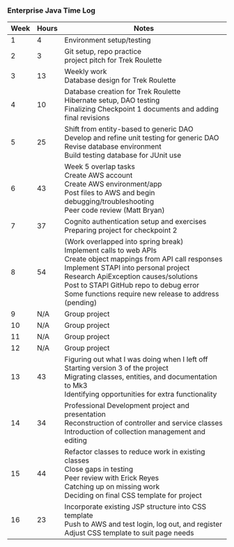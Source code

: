 ### Enterprise Java Time Log

| Week | Hours | Notes                                                                                                                                                                                                                                                                                                                |
|------|-------|----------------------------------------------------------------------------------------------------------------------------------------------------------------------------------------------------------------------------------------------------------------------------------------------------------------------|
| 1    | 4     | Environment setup/testing                                                                                                                                                                                                                                                                                            |
| 2    | 3     | Git setup, repo practice<br/>project pitch for Trek Roulette                                                                                                                                                                                                                                                         |
| 3    | 13    | Weekly work<br/>Database design for Trek Roulette                                                                                                                                                                                                                                                                    |
| 4    | 10    | Database creation for Trek Roulette<br/>Hibernate setup, DAO testing<br/>Finalizing Checkpoint 1 documents and adding final revisions                                                                                                                                                                                |
| 5    | 25    | Shift from entity-based to generic DAO<br/>Develop and refine unit testing for generic DAO<br/>Revise database environment<br/>Build testing database for JUnit use                                                                                                                                                  |
| 6    | 43    | Week 5 overlap tasks<br/>Create AWS account<br/>Create AWS environment/app<br/>Post files to AWS and begin debugging/troubleshooting<br/>Peer code review (Matt Bryan)                                                                                                                                               |
| 7    | 37    | Cognito authentication setup and exercises<br/>Preparing project for checkpoint 2                                                                                                                                                                                                                                    |
| 8    | 54    | (Work overlapped into spring break)<br/>Implement calls to web APIs<br/>Create object mappings from API call responses<br/>Implement STAPI into personal project<br/>Research ApiException causes/solutions<br/>Post to STAPI GitHub repo to debug error<br/>Some functions require new release to address (pending) |
| 9    | N/A   | Group project                                                                                                                                                                                                                                                                                                        |
| 10   | N/A   | Group project                                                                                                                                                                                                                                                                                                        |
| 11   | N/A   | Group project                                                                                                                                                                                                                                                                                                        |
| 12   | N/A   | Group project                                                                                                                                                                                                                                                                                                        |
| 13   | 43    | Figuring out what I was doing when I left off<br>Starting version 3 of the project<br>Migrating classes, entities, and documentation to Mk3<br>Identifying opportunities for extra functionality                                                                                                                     |
| 14   | 34    | Professional Development project and presentation<br>Reconstruction of controller and service classes<br>Introduction of collection management and editing                                                                                                                                                           |
| 15   | 44    | Refactor classes to reduce work in existing classes<br>Close gaps in testing<br>Peer review with Erick Reyes<br>Catching up on missing work<br>Deciding on final CSS template for project                                                                                                                                  |
| 16   | 23    | Incorporate existing JSP structure into CSS template<br>Push to AWS and test login, log out, and register<br>Adjust CSS template to suit page needs                                                                                                                                                                  |
